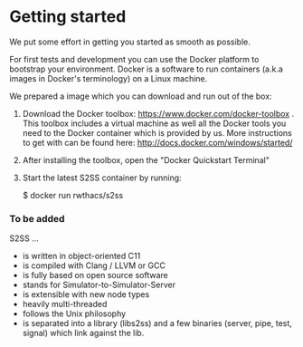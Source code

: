 # Getting started

We put some effort in getting you started as smooth as possible.

For first tests and development you can use the Docker platform to bootstrap your environment.
Docker is a software to run containers (a.k.a images in Docker's terminology) on a Linux machine.

We prepared a image which you can download and run out of the box:

1. Download the Docker toolbox: https://www.docker.com/docker-toolbox .
   This toolbox includes a virtual machine as well all the Docker tools you need to the Docker container which is provided by us.
   More instructions to get with can be found here: http://docs.docker.com/windows/started/

2. After installing the toolbox, open the "Docker Quickstart Terminal"

3. Start the latest S2SS container by running:

    $ docker run rwthacs/s2ss

### To be added

S2SS ...

- is written in object-oriented C11
- is compiled with Clang / LLVM or GCC
- is fully based on open source software
- stands for Simulator-to-Simulator-Server
- is extensible with new node types
- heavily multi-threaded
- follows the Unix philosophy
- is separated into a library (libs2ss) and a few binaries (server, pipe, test, signal) which link against the lib.